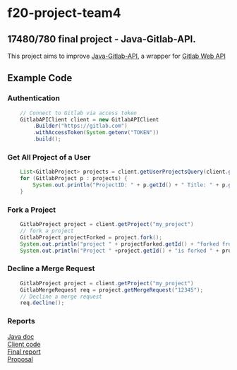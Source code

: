 # f20-project-team4

## 17480/780 final project - Java-Gitlab-API.

This project aims to improve [Java-Gitlab-API](https://github.com/timols/java-gitlab-api), a wrapper for [Gitlab Web
 API](https://docs.gitlab.com/ee/api/)
 

## Example Code
### Authentication
```java
    // Connect to Gitlab via access token
    GitlabAPIClient client = new GitlabAPIClient
        .Builder("https://gitlab.com")
        .withAccessToken(System.getenv("TOKEN"))
        .build();
```

### Get All Project of a User
```java
    List<GitlabProject> projects = client.getUserProjectsQuery(client.getCurrentUser().getUsername()).query();
    for (GitlabProject p : projects) {
        System.out.println("ProjectID: " + p.getId() + " Title: " + p.getName());
    }
```
### Fork a Project
```java
    GitlabProject project = client.getProject("my_project")
    // fork a project
    GitlabProject projectForked = project.fork();
    System.out.println("project " + projectForked.getId() + "forked from project " + project.getId());
    System.out.println("Project " +project.getId() + "is forked " + project.getForksCount() + " times");
```

### Decline a Merge Request
```java
    GitlabProject project = client.getProject("my_project")
    GitlabMergeRequest req = project.getMergeRequest("12345");
    // Decline a merge request
    req.decline();
```

### Reports
[Java doc](https://apiteam4.gitlab.io/f20-project-team4) <br />
[Client code](https://github.com/cmu-api-design/f20-project-team4/tree/master/src/example/java/core)  <br />
[Final report](https://docs.google.com/document/d/1Nqpl4rBEIyOsy8u2sGvIxyIZV9nhyBUAdIysCqufRnA/edit)  <br />
[Proposal](https://docs.google.com/document/d/1VdSe0X-w4BV-EYYps5XtZoON-E6No9vJtT9rtb9ipfw/edit)   <br />
